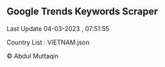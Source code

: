 

## Google Trends Keywords Scraper 
 
Last Update 04-03-2023 , 07:51:55

Country List :
VIETNAM.json



© Abdul Muttaqin 
